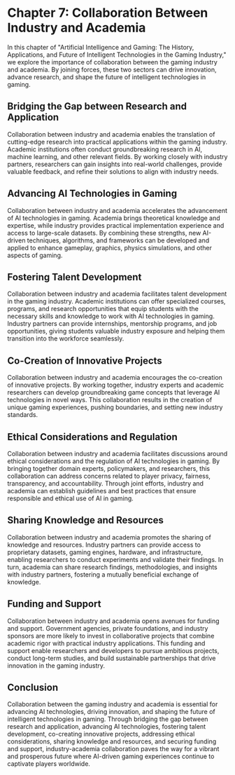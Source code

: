 Chapter 7: Collaboration Between Industry and Academia
======================================================

In this chapter of "Artificial Intelligence and Gaming: The History, Applications, and Future of Intelligent Technologies in the Gaming Industry," we explore the importance of collaboration between the gaming industry and academia. By joining forces, these two sectors can drive innovation, advance research, and shape the future of intelligent technologies in gaming.

Bridging the Gap between Research and Application
-------------------------------------------------

Collaboration between industry and academia enables the translation of cutting-edge research into practical applications within the gaming industry. Academic institutions often conduct groundbreaking research in AI, machine learning, and other relevant fields. By working closely with industry partners, researchers can gain insights into real-world challenges, provide valuable feedback, and refine their solutions to align with industry needs.

Advancing AI Technologies in Gaming
-----------------------------------

Collaboration between industry and academia accelerates the advancement of AI technologies in gaming. Academia brings theoretical knowledge and expertise, while industry provides practical implementation experience and access to large-scale datasets. By combining these strengths, new AI-driven techniques, algorithms, and frameworks can be developed and applied to enhance gameplay, graphics, physics simulations, and other aspects of gaming.

Fostering Talent Development
----------------------------

Collaboration between industry and academia facilitates talent development in the gaming industry. Academic institutions can offer specialized courses, programs, and research opportunities that equip students with the necessary skills and knowledge to work with AI technologies in gaming. Industry partners can provide internships, mentorship programs, and job opportunities, giving students valuable industry exposure and helping them transition into the workforce seamlessly.

Co-Creation of Innovative Projects
----------------------------------

Collaboration between industry and academia encourages the co-creation of innovative projects. By working together, industry experts and academic researchers can develop groundbreaking game concepts that leverage AI technologies in novel ways. This collaboration results in the creation of unique gaming experiences, pushing boundaries, and setting new industry standards.

Ethical Considerations and Regulation
-------------------------------------

Collaboration between industry and academia facilitates discussions around ethical considerations and the regulation of AI technologies in gaming. By bringing together domain experts, policymakers, and researchers, this collaboration can address concerns related to player privacy, fairness, transparency, and accountability. Through joint efforts, industry and academia can establish guidelines and best practices that ensure responsible and ethical use of AI in gaming.

Sharing Knowledge and Resources
-------------------------------

Collaboration between industry and academia promotes the sharing of knowledge and resources. Industry partners can provide access to proprietary datasets, gaming engines, hardware, and infrastructure, enabling researchers to conduct experiments and validate their findings. In turn, academia can share research findings, methodologies, and insights with industry partners, fostering a mutually beneficial exchange of knowledge.

Funding and Support
-------------------

Collaboration between industry and academia opens avenues for funding and support. Government agencies, private foundations, and industry sponsors are more likely to invest in collaborative projects that combine academic rigor with practical industry applications. This funding and support enable researchers and developers to pursue ambitious projects, conduct long-term studies, and build sustainable partnerships that drive innovation in the gaming industry.

Conclusion
----------

Collaboration between the gaming industry and academia is essential for advancing AI technologies, driving innovation, and shaping the future of intelligent technologies in gaming. Through bridging the gap between research and application, advancing AI technologies, fostering talent development, co-creating innovative projects, addressing ethical considerations, sharing knowledge and resources, and securing funding and support, industry-academia collaboration paves the way for a vibrant and prosperous future where AI-driven gaming experiences continue to captivate players worldwide.
